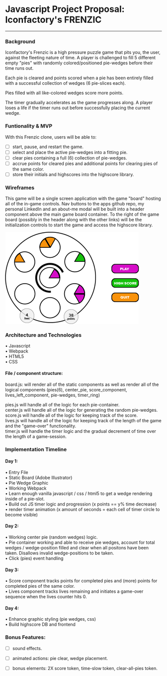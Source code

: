 # Javascript Project Proposal: Iconfactory's FRENZIC
***
### Background
Iconfactory's Frenzic is a high pressure puzzle game that pits you, the user, against the fleeting nature of time. A player is challenged to fill 5 different empty "pies" with randomly colored/positioned pie-wedges before their time runs out.

Each pie is cleared and points scored when a pie has been entirely filled with a successful collection of wedges (6 pie-slices each).  

Pies filled with all like-colored wedges score more points.  

The timer gradually accelerates as the game progresses along.  A player loses a life if the timer runs out before successfully placing the current wedge.

### Funtionality & MVP
With this Frenzic clone, users will be able to:
- [ ] start, pause, and restart the game.
- [ ] select and place the active pie-wedges into a fitting pie.
- [ ] clear pies containing a full (6) collection of pie-wedges.
- [ ] accrue points for cleared pies and additional points for clearing pies of the same color.
- [ ] store their initials and highscores into the highscore library.

### Wireframes

This game will be a single screen application with the game "board" hosting all of the in-game controls.  Nav buttons to the apps github repo, my personal LinkedIn and an about-me modal will be built into a header component above the main game board container.  To the right of the game board (possibly in the header along with the other links) will be the initialization controls to start the game and access the highscore library.


![Wireframes](wireframe.png)



### Architecture and Technologies

• Javascript    
• Webpack   
• HTML5   
• CSS    

#### File / component structure:

board.js: will render all of the static components as well as render all of the logical components (pies(6), center_pie, score_component, lives_left_component, pie-wedges, timer_ring)

pies.js will handle all of the logic for each pie-container.<br>
center.js will handle all of the logic for generating the random pie-wedges.<br>
score.js will handle all of the logic for keeping track of the score.<br>
lives.js will handle all of the logic for keeping track of the length of the game and the "game-over" functionality.<br>
timer.js will handle the timer logic and the gradual decrement of time over the length of a game-session.<br>

### Implementation Timeline

#### Day 1:   
  • Entry File<br>
  • Static Board (Adobe Illustrator)<br>
  • Pie Wedge Graphic<br>
  • Working Webpack<br>
  • Learn enough vanilla javascript / css / html5 to get a wedge rendering inside of a pie-slot.<br>
  • Build out JS timer logic and progression (x points == y% time decrease)<br>
  • render timer animation (x amount of seconds = each cell of timer circle to become visible)<br>
  
#### Day 2:
  • Working center pie (random wedges) logic.<br>
  • Pie container working and able to receive pie wedges, account for total wedges / wedge-position filled and clear when all positons have been taken.  Disallows invalid wedge-positions to be taken.<br>
  • Click (pies) event handling<br>

  
#### Day 3:
  • Score component tracks points for completed pies and (more) points for completed pies of the same color.<br>
  • Lives component tracks lives remaining and initiates a game-over sequence when the lives counter hits 0.<br>
  
#### Day 4: 
  • Enhance graphic styling (pie wedges, css)<br>
  • Build highscore DB and frontend<br>
  
### Bonus Features:

- [ ] sound effects.
- [ ] animated actions: pie clear, wedge placement.
- [ ] bonus elements: 2X score token, time-slow token, clear-all-pies token.







